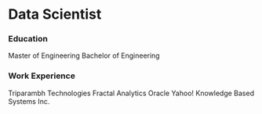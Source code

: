 # Data Scientist

### Education
Master of Engineering
Bachelor of Engineering
### Work Experience 
Triparambh Technologies
Fractal Analytics
Oracle
Yahoo!
Knowledge Based Systems Inc.
